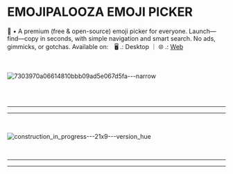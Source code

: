 # EMOJIPALOOZA EMOJI PICKER

🦄 • A premium (free & open-source) emoji picker for everyone. Launch—find—copy in seconds, with simple navigation and smart search. No ads, gimmicks, or gotchas. Available on: 🖥️ .: Desktop ｜ 🌐 .: [Web](https://emojipalooza.com)

<br>

![7303970a06614810bbb09ad5e067d5fa---narrow](https://user-images.githubusercontent.com/91064300/235964481-16a9ce0b-63af-4a34-b143-685967fb2383.png)

<br>
<br>

---
---

<br>

![construction_in_progress---21x9---version_hue](https://user-images.githubusercontent.com/91064300/235967989-1e4eaa4f-2749-45ec-9ae3-e11cd5c0699b.jpg)

<br>

---
---
